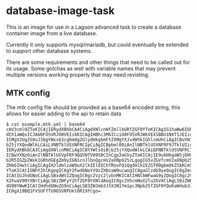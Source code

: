 # database-image-task

This is an image for use in a Lagoon advanced task to create a database container image from a live database.

Currently it only supports mysql/mariadb, but could eventually be extended to support other database systems.

There are some requirements and other things that need to be called out for its usage. Some gotchas as well with variable names that may prevent multiple versions working properly that may need revisting.

## MTK config

The mtk config file should be provided as a base64 encoded string, this allows for easier adding to the api to retain data

```
$ cat example.mtk.yml | base64
cmV3cml0ZToKICAjIERydXBhbCA4CiAgdXNlcnNfZmllbGRfZGF0YToKICAgIG1haWw6IGNvbmNh
dCh1aWQsICJAU0FOSVRJU0VEIikKICAgIHBhc3M6ICciU0FOSVRJWkVEX1BBU1NXT1JEIicKICAg
ICMgV2UgZG9uJ3QgYWxsb3cgbm8gZGlydHkgbmFtZXMgYXJvdW5kIGhlcmUhCiAgICBuYW1lOiBj
b25jYXQodWlkLCAiLVNBTklUSVNFRCIpCiAgICBpbml0OiAnIlNBTklUSVNFRF9JTklUIicKICAj
IERydXBhbCA3CiAgdXNlcnM6CiAgICBtYWlsOiBjb25jYXQodWlkLCAiQFNBTklUSVNFRCIpCiAg
ICBwYXNzOiAnIlNBTklUSVpFRF9QQVNTV09SRCInCgp3aGVyZToKICAjIE9ubHkgaW5jbHVkZSBi
b2R5IGZpZWxkIGRhdGEgZm9yIGN1cnJlbnQgcmV2aXNpb25zLgogIG5vZGVfcmV2aXNpb25fX2Jv
ZHk6IHwtCiAgICAgIHJldmlzaW9uX2lkIElOIChTRUxFQ1QgdmlkIEZST00gbm9kZSkKCm5vZGF0
YToKICAtIGNhY2hlKgogIC0gY2FwdGNoYV9zZXNzaW9ucwogIC0gaGlzdG9yeQogIC0gZmxvb2QK
ICAtIGJhdGNoCiAgLSBxdWV1ZQogIC0gc2Vzc2lvbnMKICAtIHNlbWFwaG9yZQogIC0gc2VhcmNo
X2FwaV90YXNrCiAgLSBzZWFyY2hfZGF0YXNldAogIC0gc2VhcmNoX2luZGV4CiAgLSBzZWFyY2hf
dG90YWwKICAtIHdhdGNoZG9nCiAgLSB3ZWJmb3JtX3N1Ym1pc3Npb25fZGF0YQoKaWdub3JlOgog
IC0gX19BQ1FVSUFfTU9OSVRPUklOR19fCgo=
```